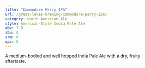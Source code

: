 ```yaml
---
title: "Commodore Perry IPA"
url: /great-lakes-brewing/commodore-perry-ipa/
category: North American Ale
style: American-Style India Pale Ale
abv: 7.5
ibu: 0
srm: 0
upc: 0
---
```

A medium-bodied and well hopped India Pale Ale with a dry, fruity aftertaste.
